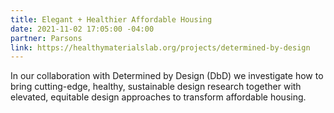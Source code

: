 ```yaml
---
title: Elegant + Healthier Affordable Housing
date: 2021-11-02 17:05:00 -04:00
partner: Parsons
link: https://healthymaterialslab.org/projects/determined-by-design
---
```


In our collaboration with Determined by Design (DbD) we investigate how to bring cutting-edge, healthy, sustainable design research together with elevated, equitable design approaches to transform affordable housing.